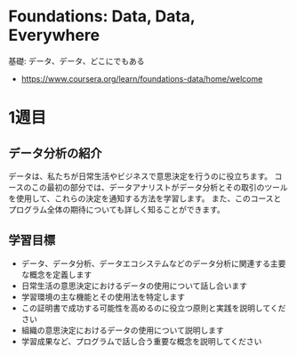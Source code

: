# Foundations: Data, Data, Everywhere

基礎: データ、データ、どこにでもある

- https://www.coursera.org/learn/foundations-data/home/welcome

# 1週目


## データ分析の紹介

データは、私たちが日常生活やビジネスで意思決定を行うのに役立ちます。 コースのこの最初の部分では、データアナリストがデータ分析とその取引のツールを使用して、これらの決定を通知する方法を学習します。 また、このコースとプログラム全体の期待についても詳しく知ることができます。

## 学習目標

* データ、データ分析、データエコシステムなどのデータ分析に関連する主要な概念を定義します
* 日常生活の意思決定におけるデータの使用について話し合います
* 学習環境の主な機能とその使用法を特定します
* この証明書で成功する可能性を高めるのに役立つ原則と実践を説明してください
* 組織の意思決定におけるデータの使用について説明します
* 学習成果など、プログラムで話し合う重要な概念を説明してください

